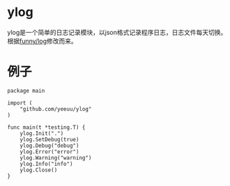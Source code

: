 # ylog

ylog是一个简单的日志记录模块，以json格式记录程序日志，日志文件每天切换。根据[funny/log](https://github.com/funny/log)修改而来。

# 例子

```
package main

import (
	"github.com/yeeuu/ylog"
)

func main(t *testing.T) {
	ylog.Init(".")
	ylog.SetDebug(true)
	ylog.Debug("debug")
	ylog.Error("error")
	ylog.Warning("warning")
	ylog.Info("info")
	ylog.Close()
}
```
